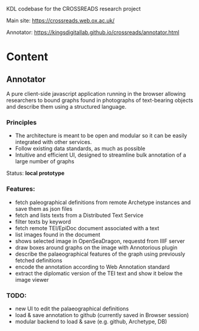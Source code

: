 KDL codebase for the CROSSREADS research project

Main site: https://crossreads.web.ox.ac.uk/

Annotator: https://kingsdigitallab.github.io/crossreads/annotator.html

# Content

## Annotator

A pure client-side javascript application running in the browser allowing researchers
to bound graphs found in photographs of text-bearing objects and describe them using 
a structured language.

### Principles

* The architecture is meant to be open and modular so it can be easily integrated with other services.
* Follow existing data standards, as much as possible
* Intuitive and efficient UI, designed to streamline bulk annotation of a large number of graphs

Status: **local prototype**

### Features:

* fetch paleographical definitions from remote Archetype instances and save them as json files
* fetch and lists texts from a Distributed Text Service
* filter texts by keyword
* fetch remote TEI/EpiDoc document associated with a text
* list images found in the document
* shows selected image in OpenSeaDragon, requestd from IIIF server
* draw boxes around graphs on the image with Annotorious plugin
* describe the palaeographical features of the graph using previously fetched definitions
* encode the annotation according to Web Annotation standard
* extract the diplomatic version of the TEI text and show it below the image viewer

### TODO:

* new UI to edit the palaeographical definitions
* load & save annotation to github (currently saved in Browser session)
* modular backend to load & save (e.g. github, Archetype, DB)


